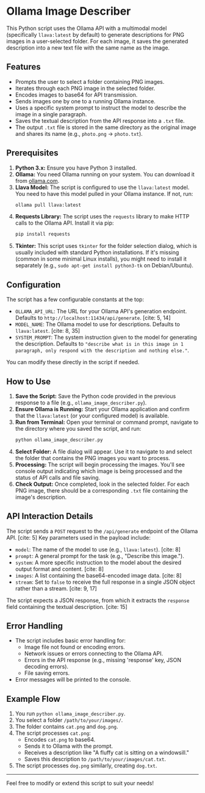 # Ollama Image Describer

This Python script uses the Ollama API with a multimodal model (specifically `llava:latest` by default) to generate descriptions for PNG images in a user-selected folder. For each image, it saves the generated description into a new text file with the same name as the image.

## Features

* Prompts the user to select a folder containing PNG images.
* Iterates through each PNG image in the selected folder.
* Encodes images to base64 for API transmission.
* Sends images one by one to a running Ollama instance.
* Uses a specific system prompt to instruct the model to describe the image in a single paragraph.
* Saves the textual description from the API response into a `.txt` file.
* The output `.txt` file is stored in the same directory as the original image and shares its name (e.g., `photo.png` -> `photo.txt`).

## Prerequisites

1.  **Python 3.x:** Ensure you have Python 3 installed.
2.  **Ollama:** You need Ollama running on your system. You can download it from [ollama.com](https://ollama.com/).
3.  **Llava Model:** The script is configured to use the `llava:latest` model. You need to have this model pulled in your Ollama instance. If not, run:
    ```bash
    ollama pull llava:latest
    ```
4.  **Requests Library:** The script uses the `requests` library to make HTTP calls to the Ollama API. Install it via pip:
    ```bash
    pip install requests
    ```
5.  **Tkinter:** This script uses `tkinter` for the folder selection dialog, which is usually included with standard Python installations. If it's missing (common in some minimal Linux installs), you might need to install it separately (e.g., `sudo apt-get install python3-tk` on Debian/Ubuntu).

## Configuration

The script has a few configurable constants at the top:

* `OLLAMA_API_URL`: The URL for your Ollama API's generation endpoint. Defaults to `http://localhost:11434/api/generate`. [cite: 5, 14]
* `MODEL_NAME`: The Ollama model to use for descriptions. Defaults to `llava:latest`. [cite: 8, 35]
* `SYSTEM_PROMPT`: The system instruction given to the model for generating the description. Defaults to `"describe what is in this image in 1 paragraph, only respond with the description and nothing else."`.

You can modify these directly in the script if needed.

## How to Use

1.  **Save the Script:** Save the Python code provided in the previous response to a file (e.g., `ollama_image_describer.py`).
2.  **Ensure Ollama is Running:** Start your Ollama application and confirm that the `llava:latest` (or your configured model) is available.
3.  **Run from Terminal:** Open your terminal or command prompt, navigate to the directory where you saved the script, and run:
    ```bash
    python ollama_image_describer.py
    ```
4.  **Select Folder:** A file dialog will appear. Use it to navigate to and select the folder that contains the PNG images you want to process.
5.  **Processing:** The script will begin processing the images. You'll see console output indicating which image is being processed and the status of API calls and file saving.
6.  **Check Output:** Once completed, look in the selected folder. For each PNG image, there should be a corresponding `.txt` file containing the image's description.

## API Interaction Details

The script sends a `POST` request to the `/api/generate` endpoint of the Ollama API. [cite: 5] Key parameters used in the payload include:
* `model`: The name of the model to use (e.g., `llava:latest`). [cite: 8]
* `prompt`: A general prompt for the task (e.g., "Describe this image.").
* `system`: A more specific instruction to the model about the desired output format and content. [cite: 8]
* `images`: A list containing the base64-encoded image data. [cite: 8]
* `stream`: Set to `false` to receive the full response in a single JSON object rather than a stream. [cite: 9, 17]

The script expects a JSON response, from which it extracts the `response` field containing the textual description. [cite: 15]

## Error Handling

* The script includes basic error handling for:
    * Image file not found or encoding errors.
    * Network issues or errors connecting to the Ollama API.
    * Errors in the API response (e.g., missing 'response' key, JSON decoding errors).
    * File saving errors.
* Error messages will be printed to the console.

## Example Flow

1.  You run `python ollama_image_describer.py`.
2.  You select a folder `/path/to/your/images/`.
3.  The folder contains `cat.png` and `dog.png`.
4.  The script processes `cat.png`:
    * Encodes `cat.png` to base64.
    * Sends it to Ollama with the prompt.
    * Receives a description like "A fluffy cat is sitting on a windowsill."
    * Saves this description to `/path/to/your/images/cat.txt`.
5.  The script processes `dog.png` similarly, creating `dog.txt`.

---

Feel free to modify or extend this script to suit your needs!
